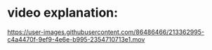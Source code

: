 # video explanation: 

https://user-images.githubusercontent.com/86486466/213362995-c4a4470f-9ef9-4e6e-b995-2354710713e1.mov

